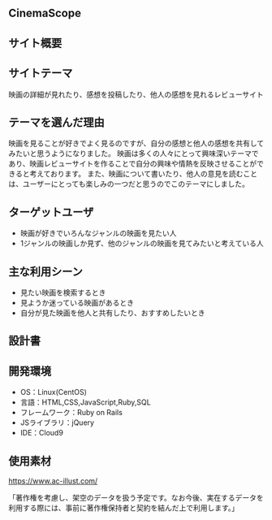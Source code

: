 ## CinemaScope

## サイト概要

## サイトテーマ

映画の詳細が見れたり、感想を投稿したり、他人の感想を見れるレビューサイト


## テーマを選んだ理由

映画を見ることが好きでよく見るのですが、自分の感想と他人の感想を共有してみたいと思うようになりました。
映画は多くの人々にとって興味深いテーマであり、映画レビューサイトを作ることで自分の興味や情熱を反映させることができると考えております。
また、映画について書いたり、他人の意見を読むことは、ユーザーにとっても楽しみの一つだと思うのでこのテーマにしました。

## ターゲットユーザ
- 映画が好きでいろんなジャンルの映画を見たい人
- 1ジャンルの映画しか見ず、他のジャンルの映画を見てみたいと考えている人

## 主な利用シーン
- 見たい映画を検索するとき
- 見ようか迷っている映画があるとき
- 自分が見た映画を他人と共有したり、おすすめしたいとき

## 設計書


## 開発環境
- OS：Linux(CentOS)
- 言語：HTML,CSS,JavaScript,Ruby,SQL
- フレームワーク：Ruby on Rails
- JSライブラリ：jQuery
- IDE：Cloud9

## 使用素材
https://www.ac-illust.com/  

「著作権を考慮し、架空のデータを扱う予定です。なお今後、実在するデータを利用する際には、事前に著作権保持者と契約を結んだ上で利用します。」